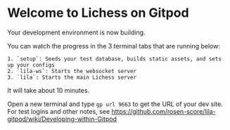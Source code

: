 # Welcome to Lichess on Gitpod

Your development environment is now building.

You can watch the progress in the 3 terminal tabs that are running below:

    1. `setup`: Seeds your test database, builds static assets, and sets up your configs
    2. `lila-ws`: Starts the websocket server
    3. `lila`: Starts the main Lichess server

It will take about 10 minutes.

Open a new terminal and type `gp url 9663` to get the URL of your dev site. For test logins and other notes, see https://github.com/rosen-score/lila-gitpod/wiki/Developing-within-Gitpod
